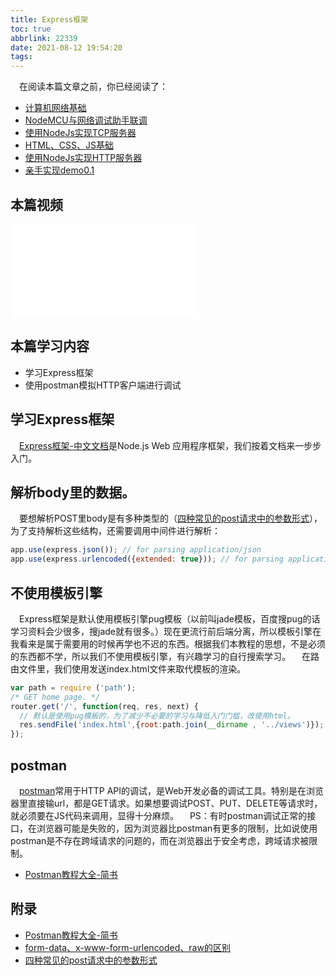 ```yaml
---
title: Express框架
toc: true
abbrlink: 22339
date: 2021-08-12 19:54:20
tags:
---
```


&emsp;在阅读本篇文章之前，你已经阅读了：
- [计算机网络基础](/posts/37707)
- [NodeMCU与网络调试助手联调](/posts/7602)
- [使用NodeJs实现TCP服务器](/posts/58215)
- [HTML、CSS、JS基础](/posts/54080)
- [使用NodeJs实现HTTP服务器](/posts/33173) 
- [亲手实现demo0.1](/posts/38208)

## 本篇视频
<iframe src="//player.bilibili.com/player.html?aid=462062924&bvid=BV16L411n7Pi&cid=379908862&page=13" scrolling="no" border="0" frameborder="no" framespacing="0" allowfullscreen="true" class="bilibili-video"> </iframe>

## 本篇学习内容
- 学习Express框架
- 使用postman模拟HTTP客户端进行调试

## 学习Express框架
&emsp;[Express框架-中文文档](http://expressjs.com/zh-cn/)是Node.js Web 应用程序框架，我们按着文档来一步步入门。

## 解析body里的数据。
&emsp;要想解析POST里body是有多种类型的（[四种常见的post请求中的参数形式](https://segmentfault.com/a/1190000014343759)），为了支持解析这些结构，还需要调用中间件进行解析：
```js
app.use(express.json()); // for parsing application/json
app.use(express.urlencoded({extended: true})); // for parsing application/x-www-form-urlencoded

```

## 不使用模板引擎
&emsp;Express框架是默认使用模板引擎pug模板（以前叫jade模板，百度搜pug的话学习资料会少很多，搜jade就有很多。）现在更流行前后端分离，所以模板引擎在我看来是属于需要用的时候再学也不迟的东西。根据我们本教程的思想，不是必须的东西都不学，所以我们不使用模板引擎，有兴趣学习的自行搜索学习。
&emsp;在路由文件里，我们使用发送index.html文件来取代模板的渲染。

```js
var path = require ('path');
/* GET home page. */
router.get('/', function(req, res, next) {
  // 默认是使用pug模板的，为了减少不必要的学习与降低入门门槛，改使用html。
  res.sendFile('index.html',{root:path.join(__dirname , '../views')});
});

```


## postman
&emsp;[postman](https://www.postman.com/downloads/)常用于HTTP API的调试，是Web开发必备的调试工具。特别是在浏览器里直接输url，都是GET请求。如果想要调试POST、PUT、DELETE等请求时，就必须要在JS代码来调用，显得十分麻烦。
&emsp;PS：有时postman调试正常的接口，在浏览器可能是失败的，因为浏览器比postman有更多的限制，比如说使用postman是不存在跨域请求的问题的，而在浏览器出于安全考虑，跨域请求被限制。
- [Postman教程大全-简书](https://www.jianshu.com/p/97ba64888894)

## 附录 
- [Postman教程大全-简书](https://www.jianshu.com/p/97ba64888894)
- [form-data、x-www-form-urlencoded、raw的区别](https://blog.csdn.net/liyantianmin/article/details/91492135)
- [四种常见的post请求中的参数形式](https://segmentfault.com/a/1190000014343759)
